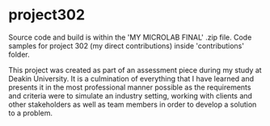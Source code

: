 # project302

Source code and build is within the 'MY MICROLAB FINAL' .zip file.
Code samples for project 302 (my direct contributions) inside 'contributions' folder.

This project was created as part of an assessment piece during my study at Deakin University. It is a culmination of everything that I have learned and presents it in the most professional manner possible as the requirements and criteria were to simulate an industry setting, working with clients and other stakeholders as well as team members in order to develop a solution to a problem.
